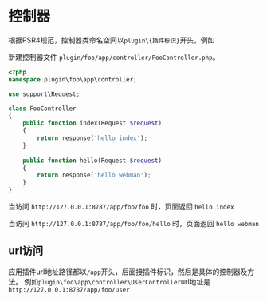 # 控制器

根据PSR4规范，控制器类命名空间以`plugin\{插件标识}`开头，例如

新建控制器文件 `plugin/foo/app/controller/FooController.php`。

```php
<?php
namespace plugin\foo\app\controller;

use support\Request;

class FooController
{
    public function index(Request $request)
    {
        return response('hello index');
    }
    
    public function hello(Request $request)
    {
        return response('hello webman');
    }
}
```

当访问 `http://127.0.0.1:8787/app/foo/foo` 时，页面返回 `hello index`

当访问 `http://127.0.0.1:8787/app/foo/foo/hello` 时，页面返回 `hello webman`


## url访问
应用插件url地址路径都以`/app`开头，后面接插件标识，然后是具体的控制器及方法。
例如`plugin\foo\app\controller\UserController`url地址是 `http://127.0.0.1:8787/app/foo/user`
